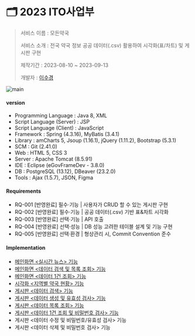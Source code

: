 # 🗂️ 2023 ITO사업부

> 서비스 이름 : 모든약국
> 
> 서비스 소개 : 전국 약국 정보 공공 데이터(.csv) 활용하여 시각화(표/차트) 및 게시판 구현
> 
> 제작기간 : 2023-08-10 ~ 2023-09-13
> 
> 개발자 : [이수경](https://github.com/code-sum)


![main](https://github.com/code-sum/ITO_Dev/assets/106902415/54e0a139-934b-4619-9683-cad943615eec)




#### version

- Programming Language : Java 8, XML
- Script Language (Server) : JSP
- Script Language (Client) : JavaScript
- Framework : Spring (4.3.16), MyBatis (3.4.1)
- Library : amCharts 5, Jsoup (1.16.1), jQuery (1.11.2), Bootstrap (5.3.1)
- SCM : Git (2.41.0)
- Web : HTML 5, CSS 3
- Server : Apache Tomcat (8.5.91)
- IDE : Eclipse (eGovFrameDev - 3.8.0)
- DB : PostgreSQL (13.12), DBeaver (23.2.0)
- Tools : Ajax (1.5.7), JSON, Figma




#### Requirements

- RQ-001 [반영완료] 필수·기능 | 사용자가 CRUD 할 수 있는 게시판 구현
- RQ-002 [반영완료] 필수·기능 | 공공 데이터(.csv) 기반 표&차트 시각화
- RQ-003 [반영완료] 선택·기능 | API 호출
- RQ-004 [반영완료] 선택·성능 | DB 성능 고려한 테이블 설계 및 기능 구현
- RQ-005 [반영완료] 선택·환경 | 형상관리 시, Commit Convention 준수




#### Implementation

- [메인화면 <실시간 뉴스> 기능](markdown/01-메인뉴스.md)
- [메인화면 <데이터 검색 및 목록 조회> 기능](markdown/02-메인검색.md)
- [메인화면 <데이터 1건 조회> 기능](markdown/03-메인1건.md)
- [시각화 <지역별 약국 현황> 기능](markdown/04-시각화.md)
- [게시판 <데이터 검색> 기능](markdown/05-게시판검색.md)
- [게시판 <데이터 생성 및 유효성 검사> 기능](markdown/06-게시판생성.md)
- [게시판 <데이터 목록 조회> 기능](markdown/07-게시판목록.md)
- [게시판 <데이터 1건 조회 및 비밀번호 검사> 기능](markdown/08-게시판1건.md)
- 게시판 <데이터 수정 및 비밀번호/유효성 검사> 기능
- 게시판 <데이터 삭제 및 비밀번호 검사> 기능
